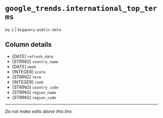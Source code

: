 # `google_trends.international_top_terms`
`bq-1` | `bigquery-public-data`

## Column details
* [DATE]      `refresh_date`
* [STRING]    `country_name`
* [DATE]      `week`
* [INTEGER]   `score`
* [STRING]    `term`
* [INTEGER]   `rank`
* [STRING]    `country_code`
* [STRING]    `region_name`
* [STRING]    `region_code`

-------------------------------------------------------------------------------
*Do not make edits above this line.*
